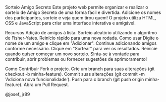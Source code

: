 Sorteio Amigo Secreto
Este projeto web permite organizar e realizar o sorteio de Amigo Secreto de uma forma fácil e divertida. Adicione os nomes dos participantes, sorteie e veja quem tirou quem! O projeto utiliza HTML, CSS e JavaScript para criar uma interface interativa e amigável.

Recursos
Adição de amigos à lista.
Sorteio aleatório utilizando o algoritmo de Fisher-Yates.
Reinício rápido para uma nova rodada.
Como usar
Digite o nome de um amigo e clique em "Adicionar".
Continue adicionando amigos conforme necessário.
Clique em "Sortear" para ver os resultados.
Reinicie quando quiser começar um novo sorteio.
Sinta-se à vontade para contribuir, abrir problemas ou fornecer sugestões de aprimoramento!

Como Contribuir
Fork o projeto.
Crie um branch para suas alterações (git checkout -b minha-feature).
Commit suas alterações (git commit -m 'Adiciona nova funcionalidade').
Push para o branch (git push origin minha-feature).
Abra um Pull Request.

@josef_jr89
